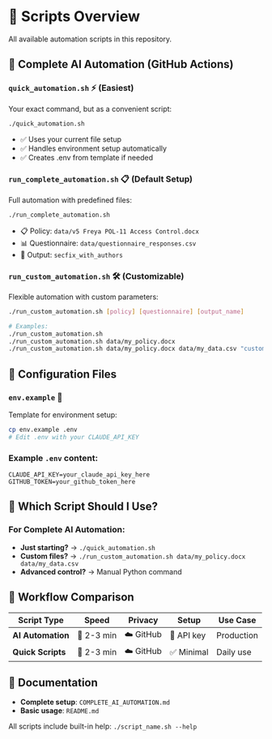 # 📜 Scripts Overview

All available automation scripts in this repository.

## 🤖 Complete AI Automation (GitHub Actions)

### `quick_automation.sh` ⚡ (Easiest)

Your exact command, but as a convenient script:

```bash
./quick_automation.sh
```

- ✅ Uses your current file setup
- ✅ Handles environment setup automatically
- ✅ Creates .env from template if needed

### `run_complete_automation.sh` 📋 (Default Setup)

Full automation with predefined files:

```bash
./run_complete_automation.sh
```

- 📋 Policy: `data/v5 Freya POL-11 Access Control.docx`
- 📊 Questionnaire: `data/questionnaire_responses.csv`
- 📝 Output: `secfix_with_authors`

### `run_custom_automation.sh` 🛠️ (Customizable)

Flexible automation with custom parameters:

```bash
./run_custom_automation.sh [policy] [questionnaire] [output_name]

# Examples:
./run_custom_automation.sh
./run_custom_automation.sh data/my_policy.docx
./run_custom_automation.sh data/my_policy.docx data/my_data.csv "custom_v1"
```

## 📂 Configuration Files

### `env.example` 🔑

Template for environment setup:

```bash
cp env.example .env
# Edit .env with your CLAUDE_API_KEY
```

### Example `.env` content:

```
CLAUDE_API_KEY=your_claude_api_key_here
GITHUB_TOKEN=your_github_token_here
```

## 🎯 Which Script Should I Use?

### For Complete AI Automation:

- **Just starting?** → `./quick_automation.sh`
- **Custom files?** → `./run_custom_automation.sh data/my_policy.docx data/my_data.csv`
- **Advanced control?** → Manual Python command

## 🔄 Workflow Comparison

| Script Type       | Speed      | Privacy   | Setup      | Use Case   |
| ----------------- | ---------- | --------- | ---------- | ---------- |
| **AI Automation** | 🐢 2-3 min | ☁️ GitHub | 🔑 API key | Production |
| **Quick Scripts** | 🐢 2-3 min | ☁️ GitHub | ✅ Minimal | Daily use  |

## 📖 Documentation

- **Complete setup**: `COMPLETE_AI_AUTOMATION.md`
- **Basic usage**: `README.md`

All scripts include built-in help: `./script_name.sh --help`
